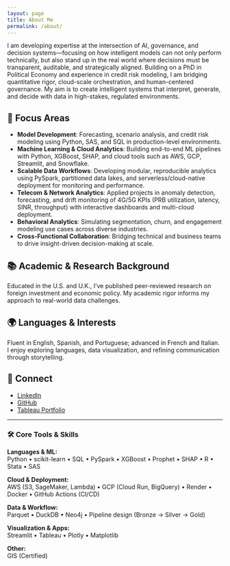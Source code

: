 ```yaml
---
layout: page
title: About Me
permalink: /about/
---
```

I am developing expertise at the intersection of AI, governance, and decision systems—focusing on how intelligent models can not only perform technically, but also stand up in the real world where decisions must be transparent, auditable, and strategically aligned. Building on a PhD in Political Economy and experience in credit risk modeling, I am bridging quantitative rigor, cloud-scale orchestration, and human-centered governance. My aim is to create intelligent systems that interpret, generate, and decide with data in high-stakes, regulated environments.

## 💼 Focus Areas

- **Model Development**: Forecasting, scenario analysis, and credit risk modeling using Python, SAS, and SQL in production-level environments.
- **Machine Learning & Cloud Analytics**: Building end-to-end ML pipelines with Python, XGBoost, SHAP, and cloud tools such as AWS, GCP, Streamlit, and Snowflake.
- **Scalable Data Workflows**: Developing modular, reproducible analytics using PySpark, partitioned data lakes, and serverless/cloud-native deployment for monitoring and performance.
- **Telecom & Network Analytics**: Applied projects in anomaly detection, forecasting, and drift monitoring of 4G/5G KPIs (PRB utilization, latency, SINR, throughput) with interactive dashboards and multi-cloud deployment.
- **Behavioral Analytics**: Simulating segmentation, churn, and engagement modeling use cases across diverse industries.
- **Cross-Functional Collaboration**: Bridging technical and business teams to drive insight-driven decision-making at scale.


## 📚 Academic & Research Background

Educated in the U.S. and U.K., I’ve published peer-reviewed research on foreign investment and economic policy. My academic rigor informs my approach to real-world data challenges.

## 🌍 Languages & Interests

Fluent in English, Spanish, and Portuguese; advanced in French and Italian. I enjoy exploring languages, data visualization, and refining communication through storytelling.

## 🔗 Connect

- [LinkedIn](https://www.linkedin.com/in/paulocavallo)
- [GitHub](https://github.com/pmcavallo)
- [Tableau Portfolio](https://public.tableau.com/app/profile/paulo.cavallo/vizzes)

---

### 🛠️ Core Tools & Skills  
**Languages & ML:**  
Python • scikit-learn • SQL • PySpark • XGBoost • Prophet • SHAP • R • Stata • SAS  

**Cloud & Deployment:**  
AWS (S3, SageMaker, Lambda) • GCP (Cloud Run, BigQuery) • Render • Docker • GitHub Actions (CI/CD)  

**Data & Workflow:**  
Parquet • DuckDB • Neo4j • Pipeline design (Bronze → Silver → Gold)  

**Visualization & Apps:**  
Streamlit • Tableau • Plotly • Matplotlib  

**Other:**  
GIS (Certified)  

